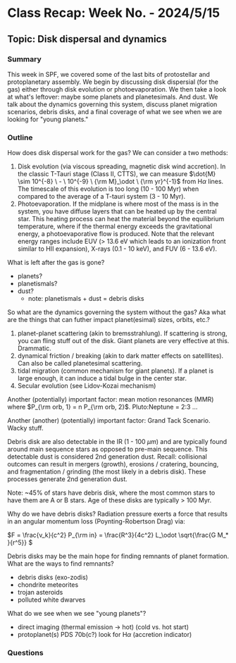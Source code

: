 
# Class Recap: Week No. - 2024/5/15
## Topic: Disk dispersal and dynamics 

### Summary
This week in SPF, we covered some of the last bits of protostellar and protoplanetary assembly. We begin by discussing disk dispersial  (for the gas) either through disk evolution or photoevaporation. We then take a look at what's leftover: maybe some planets and planetesimals. And dust. We talk about the dynamics governing this system, discuss planet migration scenarios, debris disks, and a final coverage of what we see when we are looking for "young planets." 

### Outline 
How does disk dispersal work for the gas? We can consider a two methods: 

1. Disk evolution (via viscous spreading, magnetic disk wind accretion). In the classic T-Tauri stage (Class II, CTTS), we can measure $\dot{M} \sim 10^{-8} \ - \ 10^{-9} \ {\rm M}_\odot \ {\rm yr}^{-1}$ from H$\alpha$ lines. The timescale of this evolution is too long (10 - 100 Myr) when compared to the average of a T-tauri system (3 - 10 Myr).
2. Photoevaporation. If the midplane is where most of the mass is in the system, you have diffuse layers that can be heated up by the central star. This heating process can heat the material beyond the equilibrium temperature, where if the thermal energy exceeds the gravitational energy, a photoevaporative flow is produced. Note that the relevant energy ranges include EUV (> 13.6 eV which leads to an ionization front similar to HII expansion), X-rays (0.1 - 10 keV), and FUV (6 - 13.6 eV).

What is left after the gas is gone? 
* planets?
* planetismals?
* dust?
  * note: planetismals + dust = debris disks 

So what are the dynamics governing the system without the gas? Aka what are the things that can futher impact planet(esimal) sizes, orbits, etc.? 
1. planet-planet scattering (akin to bremsstrahlung). If scattering is strong, you can fling stuff out of the disk. Giant planets are very effective at this. Drammatic.
2. dynamical friction / breaking (akin to dark matter effects on satelllites). Can also be called planetesimal scattering.
3. tidal migration (common mechanism for giant planets). If a planet is large enough, it can induce a tidal bulge in the center star.
4. Secular evolution (see Lidov-Kozai mechanism)

Another (potentially) important factor: mean motion resonances (MMR) where $P_{\rm orb, 1} = n P_{\rm orb, 2}$. Pluto:Neptune = 2:3 ... 

Another (another) (potentially) important factor: Grand Tack Scenario. Wacky stuff. 

Debris disk are also detectable in the IR (1 - 100 $\mu m$) and are typically found around main sequence stars as opposed to pre-main sequence. This detectable dust is considered 2nd generation dust. Recall: collisional outcomes can result in mergers (growth), erosions / cratering, bouncing, and fragmentation / grinding (the most likely in a debris disk). These processes generate 2nd generation dust. 

Note: ~45% of stars have debris disk, where the most common stars to have them are A or B stars. Age of these disks are typically > 100 Myr. 

Why do we have debris disks? Radiation pressure exerts a force that results in an angular momentum loss (Poynting-Robertson Drag) via: 

$F = \frac{v_k}{c^2} P_{\rm in} = \frac{R^3}{4c^2} L_\odot \sqrt{\frac{G M_* }{r^5}} $

Debris disks may be the main hope for finding remnants of planet formation. What are the ways to find remnants?
* debris disks (exo-zodis)
* chondrite meteorites
* trojan asteroids
* polluted white dwarves

What do we see when we see "young planets"?
* direct imaging (thermal emission -> hot) (cold vs. hot start)
* protoplanet(s) PDS 70b(c?) look for H$\alpha$ (accretion indicator)

### Questions 


